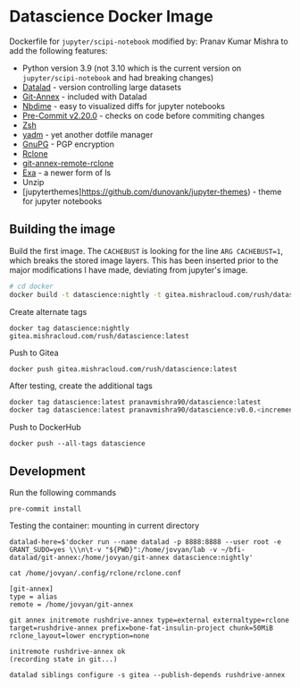 # Datascience Docker Image

Dockerfile for `jupyter/scipi-notebook` modified by:
Pranav Kumar Mishra to add the following features:

- Python version 3.9 (not 3.10 which is the current version on `jupyter/scipi-notebook` and had breaking changes)
- [Datalad](https://github.com/datalad/datalad) - version controlling large datasets
- [Git-Annex](https://git-annex.branchable.com/) - included with Datalad
- [Nbdime](https://github.com/jupyter/nbdime) - easy to visualized diffs for jupyter notebooks
- [Pre-Commit v2.20.0](https://github.com/pre-commit/pre-commit) - checks on code before commiting changes
- [Zsh](https://www.zsh.org/)
- [yadm](https://github.com/TheLocehiliosan/yadm) - yet another dotfile manager
- [GnuPG](https://gnupg.org/) - PGP encryption
- [Rclone](https://github.com/rclone/rclone)
- [git-annex-remote-rclone](https://github.com/DanielDent/git-annex-remote-rclone)
- [Exa](https://the.exa.website/) - a newer form of ls
- Unzip
- [jupyterthemes]https://github.com/dunovank/jupyter-themes) - theme for jupyter notebooks

## Building the image

Build the first image. The `CACHEBUST` is looking for the line `ARG CACHEBUST=1`, which breaks the stored image layers. This has been inserted prior to the major modifications I have made, deviating from jupyter's image.

```sh
# cd docker
docker build -t datascience:nightly -t gitea.mishracloud.com/rush/datascience:nightly --build-arg CACHEBUST=$(date +%s) .
```

Create alternate tags
```
docker tag datascience:nightly gitea.mishracloud.com/rush/datascience:latest
```


Push to Gitea
```
docker push gitea.mishracloud.com/rush/datascience:latest
```
After testing, create the additional tags


```sh
docker tag datascience:latest pranavmishra90/datascience:latest
docker tag datascience:latest pranavmishra90/datascience:v0.0.<increment number here>
```

Push to DockerHub
```
docker push --all-tags datascience
```

## Development

Run the following commands

```
pre-commit install
```

Testing the container: mounting in current directory
```
datalad-here=$'docker run --name datalad -p 8888:8888 --user root -e GRANT_SUDO=yes \\\n\t-v "${PWD}":/home/jovyan/lab -v ~/bfi-datalad/git-annex:/home/jovyan/git-annex datascience:nightly'
```


```
cat /home/jovyan/.config/rclone/rclone.conf

[git-annex]
type = alias
remote = /home/jovyan/git-annex
```

```
git annex initremote rushdrive-annex type=external externaltype=rclone target=rushdrive-annex prefix=bone-fat-insulin-project chunk=50MiB rclone_layout=lower encryption=none

initremote rushdrive-annex ok
(recording state in git...)
```

```
datalad siblings configure -s gitea --publish-depends rushdrive-annex
```
